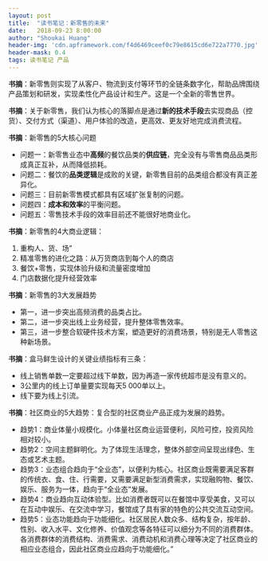 ```yaml
---
layout: post
title:  "读书笔记：新零售的未来"
date:   2018-09-23 8:00:00
author: "Shoukai Huang"
header-img: 'cdn.apframework.com/f4d6469ceef0c79e8615cd6e722a7770.jpg'
header-mask: 0.4
tags: 读书笔记 产品
---
```


**书摘**：新零售则实现了从客户、物流到支付等环节的全链条数字化，帮助品牌围绕产品策划和研发，实现柔性化产品设计和生产。这是一个全新的零售世界。

**书摘**：关于新零售，我们认为核心的落脚点是通过**新的技术手段**去实现商品（控货）、交付方式（渠道）、用户体验的改造，更高效、更友好地完成消费流程。
 
**书摘**：新零售的5大核心问题

* 问题一：新零售业态中**高频**的餐饮品类的**供应链**，完全没有与零售商品品类形成真正互补，从而降低损耗。
* 问题二：餐饮的**品类逻辑**是成败的关键，新零售目前的品类组合都没有真正差异化。
* 问题三：目前新零售模式都具有区域扩张复制的问题。
* 问题四：**成本和效率**的平衡问题。
* 问题五：零售技术手段的效率目前还不能很好地商业化。

**书摘**：新零售的4大商业逻辑：

1. 重构人、货、场”
2. 精准零售的进化之路：从万货商店到每个人的商店
3. 餐饮+零售，实现体验升级和流量密度增加
4. 门店数据化提升经营效率

**书摘**：新零售的3大发展趋势

* 第一，进一步突出高频消费的品类占比。
* 第二，进一步突出线上业务经营，提升整体零售效率。
* 第三，进一步整合软硬件技术方案，塑造更好的消费场景，特别是无人零售这种新场景。

**书摘**：盒马鲜生设计的关键业绩指标有三条：

* 线上销售单数一定要超过线下单数，因为再造一家传统超市是没有意义的。
* 3公里内的线上订单量要实现每天5 000单以上。
* 线下要为线上引流。

**书摘**：社区商业的5大趋势：复合型的社区商业产品正成为发展的趋势。

* 趋势1：商业体量小规模化。小体量社区商业运营便利，风险可控，投资风险相对较小。
* 趋势2：空间主题鲜明化。为了体现生活理念，整体外部空间呈现出绿色、生态或艺术主题。
* 趋势3：业态组合趋向于“全业态”，以便利为核心。社区商业既需要满足客群的传统衣、食、住、行需要，又需要满足新型消费需求，实现融购物、餐饮、娱乐、服务为一体，趋向于“全业态”发展。
* 趋势4：商业趋向互动体验型。比如消费者既可以在餐馆中享受美食，又可以在互动中娱乐、在交流中学习，餐馆成了具有家的特色的公共交流互动空间。
* 趋势5：业态功能趋向于功能细化。社区居民人数众多、结构复杂，按年龄、性别、收入水平、文化修养、价值观念等各特征可以细分为不同的消费群体。各消费群体的消费结构、消费需求、消费动机和消费心理等决定了社区商业的相应业态组合，因此社区商业应趋向于功能细化。”


